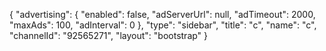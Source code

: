 {
    "advertising": {
        "enabled": false,
        "adServerUrl": null,
        "adTimeout": 2000,
        "maxAds": 100,
        "adInterval": 0
    },
    "type": "sidebar",
    "title": "c",
    "name": "c",
    "channelId": "92565271",
    "layout": "bootstrap"
}